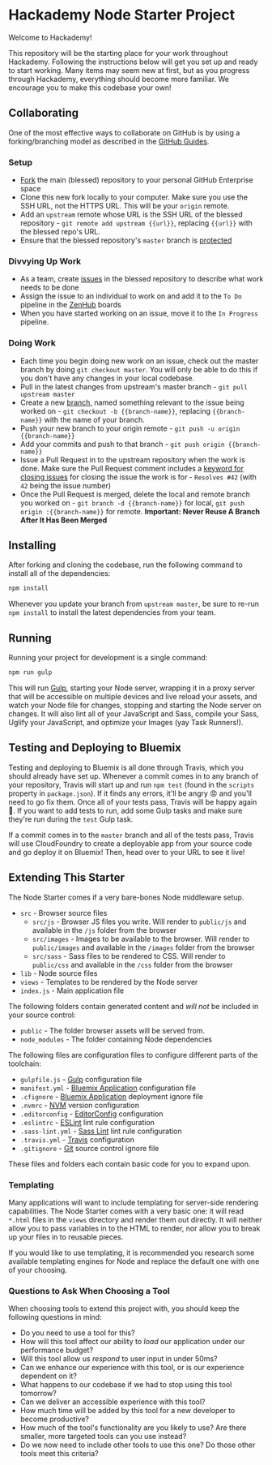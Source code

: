 # Hackademy Node Starter Project

Welcome to Hackademy!

This repository will be the starting place for your work throughout Hackademy. Following the instructions below will get you set up and ready to start working. Many items may seem new at first, but as you progress through Hackademy, everything should become more familiar. We encourage you to make this codebase your own!

## Collaborating

One of the most effective ways to collaborate on GitHub is by using a forking/branching model as described in the [GitHub Guides](https://guides.github.com/).

### Setup

* [Fork](https://guides.github.com/activities/forking/) the main (blessed) repository to your personal GitHub Enterprise space
* Clone this new fork locally to your computer. Make sure you use the SSH URL, not the HTTPS URL. This will be your `origin` remote.
* Add an `upstream` remote whose URL is the SSH URL of the blessed repository - `git remote add upstream {{url}}`, replacing `{{url}}` with the blessed repo's URL.
* Ensure that the blessed repository's `master` branch is [protected](https://help.github.com/articles/about-protected-branches/)

### Divvying Up Work

* As a team, create [issues](https://guides.github.com/features/issues/) in the blessed repository to describe what work needs to be done
* Assign the issue to an individual to work on and add it to the `To Do` pipeline in the [ZenHub](ibm.biz/zenhub-install) boards
* When you have started working on an issue, move it to the `In Progress` pipeline.

### Doing Work

* Each time you begin doing new work on an issue, check out the master branch by doing `git checkout master`. You will only be able to do this if you don't have any changes in your local codebase.
* Pull in the latest changes from upstream's master branch - `git pull upstream master`
* Create a new [branch](https://guides.github.com/introduction/flow/), named something relevant to the issue being worked on - `git checkout -b {{branch-name}}`, replacing `{{branch-name}}` with the name of your branch.
* Push your new branch to your origin remote - `git push -u origin {{branch-name}}`
* Add your commits and push to that branch - `git push origin {{branch-name}}`
* Issue a Pull Request in to the upstream repository when the work is done. Make sure the Pull Request comment includes a [keyword for closing issues](https://help.github.com/articles/closing-issues-via-commit-messages/) for closing the issue the work is for - `Resolves #42` (with `42` being the issue number)
* Once the Pull Request is merged, delete the local and remote branch you worked on - `git branch -d {{branch-name}}` for local, `git push origin :{{branch-name}}` for remote. **Important: Never Reuse A Branch After It Has Been Merged**

## Installing

After forking and cloning the codebase, run the following command to install all of the dependencies:

```bash
npm install
```

Whenever you update your branch from `upstream master`, be sure to re-run `npm install` to install the latest dependencies from your team.

## Running

Running your project for development is a single command:

```bash
npm run gulp
```

This will run [Gulp](http://gulpjs.com/), starting your Node server, wrapping it in a proxy server that will be accessible on multiple devices and live reload your assets, and watch your Node file for changes, stopping and starting the Node server on changes. It will also lint all of your JavaScript and Sass, compile your Sass, Uglify your JavaScript, and optimize your Images (yay Task Runners!).

## Testing and Deploying to Bluemix

Testing and deploying to Bluemix is all done through Travis, which you should already have set up. Whenever a commit comes in to any branch of your repository, Travis will start up and run `npm test` (found in the `scripts` property in `package.json`). If it finds any errors, it'll be angry :rage: and you'll need to go fix them. Once all of your tests pass, Travis will be happy again :green_heart:. If you want to add tests to run, add some Gulp tasks and make sure they're run during the `test` Gulp task.

If a commit comes in to the `master` branch and all of the tests pass, Travis will use CloudFoundry to create a deployable app from your source code and go deploy it on Bluemix! Then, head over to your URL to see it live!

## Extending This Starter

The Node Starter comes if a very bare-bones Node middleware setup.

* `src` - Browser source files
  * `src/js` - Browser JS files you write. Will render to `public/js` and available in the `/js` folder from the browser
  * `src/images` - Images to be available to the browser. Will render to `public/images` and available in the `/images` folder from the browser
  * `src/sass` - Sass files to be rendered to CSS. Will render to `public/css` and available in the `/css` folder from the browser
* `lib` - Node source files
* `views` - Templates to be rendered by the Node server
* `index.js` - Main application file

The following folders contain generated content and _will not_ be included in your source control:

* `public` - The folder browser assets will be served from.
* `node_modules` - The folder containing Node dependencies

The following files are configuration files to configure different parts of the toolchain:

* `gulpfile.js` - [Gulp](http://gulpjs.com/) configuration file
* `manifest.yml` - [Bluemix Application](https://docs.cloudfoundry.org/devguide/deploy-apps/manifest.html) configuration file
* `.cfignore` - [Bluemix Application](https://docs.cloudfoundry.org/devguide/deploy-apps/prepare-to-deploy.html) deployment ignore file
* `.nvmrc` - [NVM](https://github.com/creationix/nvm) version configuration
* `.editorconfig` - [EditorConfig](http://editorconfig.org/) configuration
* `.eslintrc` - [ESLint](http://eslint.org/) lint rule configuration
* `.sass-lint.yml` - [Sass Lint](https://github.com/sasstools/sass-lint) lint rule configuration
* `.travis.yml` - [Travis](https://docs.travis-ci.com/user/customizing-the-build/) configuration
* `.gitignore` - [Git](https://git-scm.com/docs/gitignore) source control ignore file

These files and folders each contain basic code for you to expand upon.

### Templating

Many applications will want to include templating for server-side rendering capabilities. The Node Starter comes with a very basic one: it will read `*.html` files in the `views` directory and render them out directly. It will neither allow you to pass variables in to the HTML to render, nor allow you to break up your files in to reusable pieces.

If you would like to use templating, it is recommended you research some available templating engines for Node and replace the default one with one of your choosing.

### Questions to Ask When Choosing a Tool

When choosing tools to extend this project with, you should keep the following questions in mind:

* Do you need to use a tool for this?
* How will this tool affect our ability to _load_ our application under our performance budget?
* Will this tool allow us _respond_ to user input in under 50ms?
* Can we enhance our experience with this tool, or is our experience dependent on it?
* What happens to our codebase if we had to stop using this tool tomorrow?
* Can we deliver an accessible experience with this tool?
* How much time will be added by this tool for a new developer to become productive?
* How much of the tool's functionality are you likely to use? Are there smaller, more targeted tools can you use instead?
* Do we now need to include other tools to use this one? Do those other tools meet this criteria?

